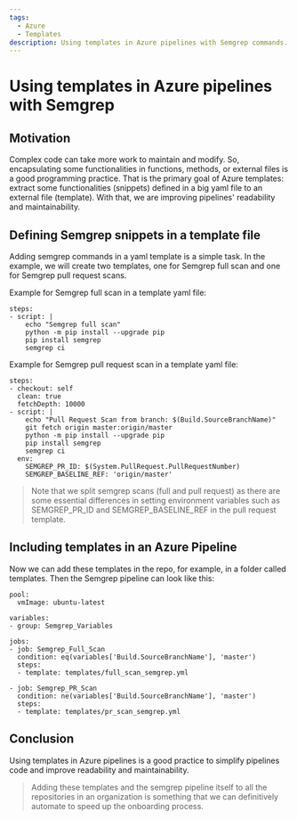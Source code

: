 ```yaml
---
tags:
  - Azure
  - Templates
description: Using templates in Azure pipelines with Semgrep commands.
---
```

# Using templates in Azure pipelines with Semgrep

## Motivation

Complex code can take more work to maintain and modify. So, encapsulating some functionalities in functions, methods, or external files is a good programming practice.
That is the primary goal of Azure templates: extract some functionalities (snippets) defined in a big yaml file to an external file (template). With that, we are improving pipelines' readability and maintainability.

## Defining Semgrep snippets in a template file

Adding semgrep commands in a yaml template is a simple task. In the example, we will create two templates, one for Semgrep full scan and one for Semgrep pull request scans.

Example for Semgrep full scan in a template yaml file:
``````
steps:
- script: |
    echo "Semgrep full scan"
    python -m pip install --upgrade pip
    pip install semgrep
    semgrep ci
``````

Example for Semgrep pull request scan in a template yaml file:
``````
steps:
- checkout: self
  clean: true
  fetchDepth: 10000
- script: |
    echo "Pull Request Scan from branch: $(Build.SourceBranchName)"
    git fetch origin master:origin/master
    python -m pip install --upgrade pip
    pip install semgrep
    semgrep ci
  env:
    SEMGREP_PR_ID: $(System.PullRequest.PullRequestNumber)
    SEMGREP_BASELINE_REF: 'origin/master'
``````

> Note that we split semgrep scans (full and pull request) as there are some essential differences in setting environment variables such as SEMGREP_PR_ID and SEMGREP_BASELINE_REF in the pull request template.

## Including templates in an Azure Pipeline

Now we can add these templates in the repo, for example, in a folder called templates.
Then the Semgrep pipeline can look like this:

``````
pool:
  vmImage: ubuntu-latest

variables:
- group: Semgrep_Variables

jobs:
- job: Semgrep_Full_Scan
  condition: eq(variables['Build.SourceBranchName'], 'master')
  steps:
  - template: templates/full_scan_semgrep.yml

- job: Semgrep_PR_Scan
  condition: ne(variables['Build.SourceBranchName'], 'master')
  steps:
  - template: templates/pr_scan_semgrep.yml
``````

## Conclusion

Using templates in Azure pipelines is a good practice to simplify pipelines code and improve readability and maintainability.
> Adding these templates and the semgrep pipeline itself to all the repositories in an organization is something that we can definitively automate to speed up the onboarding process. 
   
